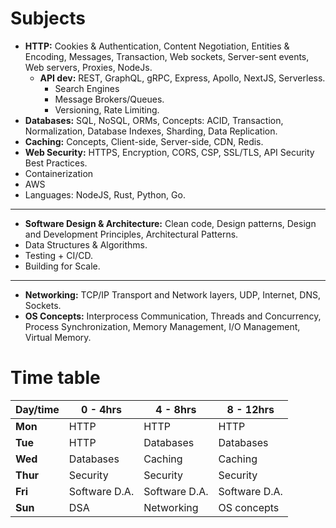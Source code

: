# Subjects
- **HTTP:** Cookies & Authentication, Content Negotiation, Entities & Encoding, Messages, Transaction, Web sockets, Server-sent events, Web servers, Proxies, NodeJs.
  - **API dev:** REST, GraphQL, gRPC, Express, Apollo, NextJS, Serverless.
    - Search Engines
    - Message Brokers/Queues.
    - Versioning, Rate Limiting.
- **Databases:** SQL, NoSQL, ORMs, Concepts: ACID, Transaction, Normalization, Database Indexes, Sharding, Data Replication.
- **Caching:** Concepts, Client-side, Server-side, CDN, Redis.
- **Web Security:** HTTPS, Encryption, CORS, CSP, SSL/TLS, API Security Best Practices.
- Containerization
- AWS
- Languages: NodeJS, Rust, Python, Go.
---
- **Software Design & Architecture:** Clean code, Design patterns, Design and Development Principles, Architectural Patterns.
- Data Structures & Algorithms.
- Testing + CI/CD.
- Building for Scale.
---
- **Networking:** TCP/IP Transport and Network layers, UDP, Internet, DNS, Sockets.
- **OS Concepts:** Interprocess Communication, Threads and Concurrency, Process Synchronization, Memory Management, I/O Management, Virtual Memory.

# Time table
| Day/time | 0 - 4hrs | 4 - 8hrs | 8 - 12hrs |
| --- | --- | --- | --- |
| **Mon** | HTTP | HTTP | HTTP |
| **Tue** | HTTP | Databases | Databases |
| **Wed** | Databases | Caching | Caching |
| **Thur** | Security | Security| Security|
| **Fri** | Software D.A. | Software D.A. | Software D.A. |
| **Sun** | DSA | Networking | OS concepts
